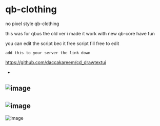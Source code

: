 # qb-clothing
no pixel style qb-clothing

this was for qbus the old ver i made it work with new qb-core have fun

you can edit the script bec it free script fill free to edit
```
add this to your server the link down
```
https://github.com/daccakareem/cd_drawtextui

-
![image](https://user-images.githubusercontent.com/89742984/161637618-a17c6e1e-d714-4814-baa6-e4f8eddacfb1.png)
-
![image](https://user-images.githubusercontent.com/89742984/161637680-11b1f61f-a277-454a-994f-3d69effe9966.png)
-
![image](https://user-images.githubusercontent.com/89742984/161637786-a43a5928-09c9-46b8-9ed6-d54cd09de5a8.png)
